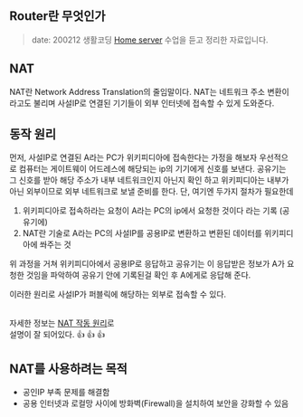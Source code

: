 Router란 무엇인가 <Badge text="two" type="warn"  /> <Badge text="song" />
-------------------------------------------------------------------------

> date: 200212 생활코딩 [Home server](https://opentutorials.org/course/3265/20035) 수업을 듣고 정리한 자료입니다.

NAT
---

NAT란 Network Address Translation의 줄임말이다. NAT는 네트워크 주소 변환이라고도 불리며 사설IP로 연결된 기기들이 외부 인터넷에 접속할 수 있게 도와준다.

동작 원리
---------

먼저, 사설IP로 연결된 A라는 PC가 위키피디아에 접속한다는 가정을 해보자 우선적으로 컴퓨터는 게이트웨이 어드레스에 해당되는 ip의 기기에게 신호를 보낸다. 공유기는 그 신호를 받아 해당 주소가 내부 네트워크인지 아닌지 확인 하고 위키피디아는 내부가 아닌 외부이므로 외부 네트워크로 보낼 준비를 한다. 단, 여기엔 두가지 절차가 필요한데

1.	위키피디아로 접속하라는 요청이 A라는 PC의 ip에서 요청한 것이다 라는 기록 (공유기에)
2.	NAT란 기술로 A라는 PC의 사설IP를 공용IP로 변환하고 변환된 데이터를 위키피디아에 쏴주는 것

위 과정을 거쳐 위키피디아에서 공용IP로 응답하고 공유기는 이 응답받은 정보가 A가 요청한 것임을 파악하여 공유기 안에 기록된걸 확인 후 A에게로 응답해 준다.

이러한 원리로 사설IP가 퍼블릭에 해당하는 외부로 접속할 수 있다.
<br>
<br>

자세한 정보는 [NAT 작동 원리](https://5kyc1ad.tistory.com/254)로  
설명이 잘 되어있다. :+1: :+1: :+1:
<br>

NAT를 사용하려는 목적
---------------------

-	공인IP 부족 문제를 해결함
-	공용 인터넷과 로컬망 사이에 방화벽(Firewall)을 설치하여 보안을 강화할 수 있음
